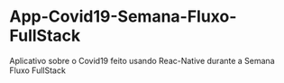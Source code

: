 # App-Covid19-Semana-Fluxo-FullStack

Aplicativo sobre o Covid19 feito usando Reac-Native durante a Semana Fluxo FullStack
